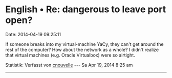 English • Re: dangerous to leave port open?
===========================================

Date: 2014-04-19 09:25:11

If someone breaks into my virtual-machine YaCy, they can\'t get around
the rest of the computer? How about the network as a whole? I didn\'t
realize that virtual machines (e.g. Oracle Virtualbox) were so airtight.

Statistik: Verfasst von
[cnouvelle](http://forum.yacy-websuche.de/memberlist.php?mode=viewprofile&u=2881)
--- Sa Apr 19, 2014 8:25 am

------------------------------------------------------------------------
